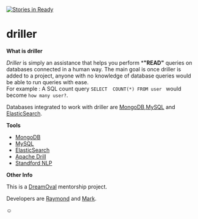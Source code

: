 [![Stories in Ready](https://badge.waffle.io/malike/driller.png?label=ready&title=Ready)](https://waffle.io/malike/driller)
# driller

**What is driller**

*Driller* is simply an assistance that helps you perform ***"READ"** queries on databases connected in a human 
way. The main goal is once driller is added to a project, anyone with no knowledge of database queries would be
able to run queries with ease.
<br/>
For example : A SQL count query
`SELECT  COUNT(*) FROM user `
would become
`how many user?`.

Databases integrated to work with driller are [MongoDB](),[MySQL]() and [ElasticSearch]().



**Tools**

* [MongoDB](https://www.mongodb.org/)
* [MySQL](https://www.mysql.com/)
* [ElasticSearch](https://www.elastic.co/products/elasticsearch)
* [Apache Drill](https://drill.apache.org/)
* [Standford NLP](http://nlp.stanford.edu/)


**Other Info**

This is a [DreamOval](http://dreaoval.com) mentorship project. 

Developers are [Raymond](https://github.com/raymondklutse) and [Mark](https://github.com/Ransford07).



:relaxed: